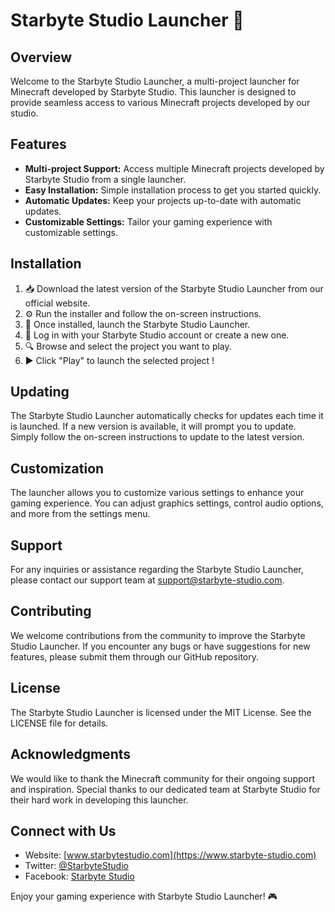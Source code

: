 # Starbyte Studio Launcher 🚀

## Overview
Welcome to the Starbyte Studio Launcher, a multi-project launcher for Minecraft developed by Starbyte Studio. This launcher is designed to provide seamless access to various Minecraft projects developed by our studio.

## Features
- **Multi-project Support:** Access multiple Minecraft projects developed by Starbyte Studio from a single launcher.
- **Easy Installation:** Simple installation process to get you started quickly.
- **Automatic Updates:** Keep your projects up-to-date with automatic updates.
- **Customizable Settings:** Tailor your gaming experience with customizable settings.

## Installation
1. 📥 Download the latest version of the Starbyte Studio Launcher from our official website.
2. ⚙️ Run the installer and follow the on-screen instructions.
3. 🚀 Once installed, launch the Starbyte Studio Launcher.
4. 👤 Log in with your Starbyte Studio account or create a new one.
5. 🔍 Browse and select the project you want to play.
6. ▶️ Click "Play" to launch the selected project !

## Updating
The Starbyte Studio Launcher automatically checks for updates each time it is launched. If a new version is available, it will prompt you to update. Simply follow the on-screen instructions to update to the latest version.

## Customization
The launcher allows you to customize various settings to enhance your gaming experience. You can adjust graphics settings, control audio options, and more from the settings menu.

## Support
For any inquiries or assistance regarding the Starbyte Studio Launcher, please contact our support team at support@starbyte-studio.com.

## Contributing
We welcome contributions from the community to improve the Starbyte Studio Launcher. If you encounter any bugs or have suggestions for new features, please submit them through our GitHub repository.

## License
The Starbyte Studio Launcher is licensed under the MIT License. See the LICENSE file for details.

## Acknowledgments
We would like to thank the Minecraft community for their ongoing support and inspiration. Special thanks to our dedicated team at Starbyte Studio for their hard work in developing this launcher.

## Connect with Us
- Website: [www.starbytestudio.com](https://www.starbyte-studio.com)
- Twitter: [@StarbyteStudio](https://twitter.com/StarbyteStudio)
- Facebook: [Starbyte Studio](https://www.facebook.com/StarbyteStudio)

Enjoy your gaming experience with Starbyte Studio Launcher! 🎮
